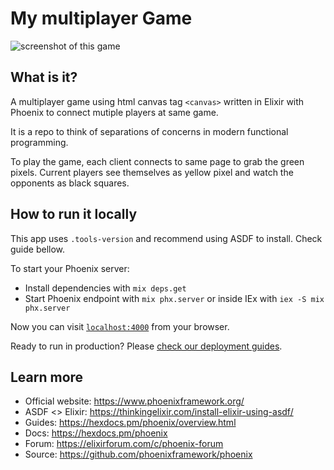 # My multiplayer Game
![screenshot of this game](https://user-images.githubusercontent.com/39709032/203156946-1bbea095-8d86-4b17-908e-5d769b110217.png)


## What is it?
A multiplayer game using html canvas tag `<canvas>` written in Elixir with Phoenix to connect mutiple players at same game.

It is a repo to think of separations of concerns in modern functional programming.

To play the game, each client connects to same page to grab the green pixels. Current players see themselves as yellow pixel and watch the opponents as black squares. 

## How to run it locally
This app uses `.tools-version` and recommend using ASDF to install. Check guide bellow.

To start your Phoenix server:

  * Install dependencies with `mix deps.get`
  * Start Phoenix endpoint with `mix phx.server` or inside IEx with `iex -S mix phx.server`

Now you can visit [`localhost:4000`](http://localhost:4000) from your browser.

Ready to run in production? Please [check our deployment guides](https://hexdocs.pm/phoenix/deployment.html).

## Learn more

  * Official website: https://www.phoenixframework.org/
  * ASDF <> Elixir: https://thinkingelixir.com/install-elixir-using-asdf/
  * Guides: https://hexdocs.pm/phoenix/overview.html
  * Docs: https://hexdocs.pm/phoenix
  * Forum: https://elixirforum.com/c/phoenix-forum
  * Source: https://github.com/phoenixframework/phoenix